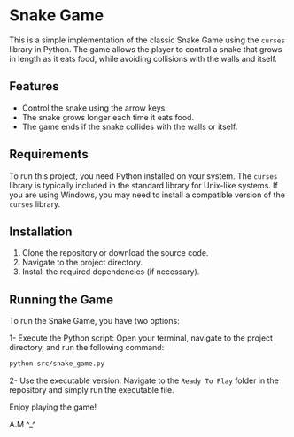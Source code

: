# Snake Game

This is a simple implementation of the classic Snake Game using the `curses` library in Python. The game allows the player to control a snake that grows in length as it eats food, while avoiding collisions with the walls and itself.

## Features

- Control the snake using the arrow keys.
- The snake grows longer each time it eats food.
- The game ends if the snake collides with the walls or itself.

## Requirements

To run this project, you need Python installed on your system. The `curses` library is typically included in the standard library for Unix-like systems. If you are using Windows, you may need to install a compatible version of the `curses` library.

## Installation

1. Clone the repository or download the source code.
2. Navigate to the project directory.
3. Install the required dependencies (if necessary).

## Running the Game

To run the Snake Game, you have two options:

1- Execute the Python script: Open your terminal, navigate to the project directory, and run the following command:

```bash
python src/snake_game.py
```
2- Use the executable version: Navigate to the `Ready To Play` folder in the repository and simply run the executable file.

Enjoy playing the game!

A.M ^_^
